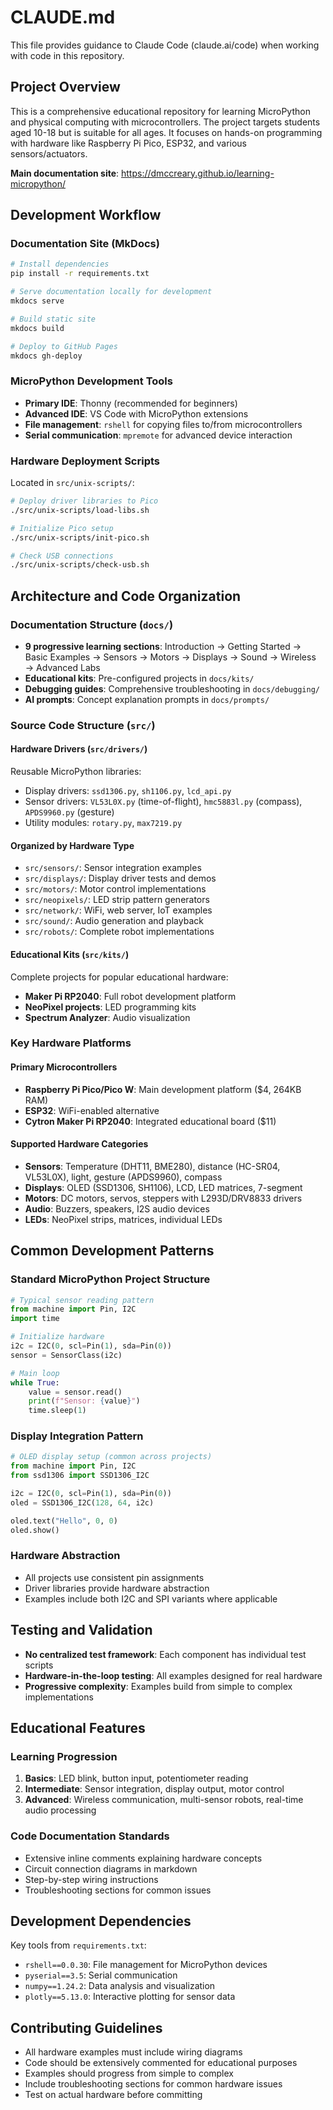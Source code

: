# CLAUDE.md

This file provides guidance to Claude Code (claude.ai/code) when working with code in this repository.

## Project Overview

This is a comprehensive educational repository for learning MicroPython and physical computing with microcontrollers. The project targets students aged 10-18 but is suitable for all ages. It focuses on hands-on programming with hardware like Raspberry Pi Pico, ESP32, and various sensors/actuators.

**Main documentation site**: https://dmccreary.github.io/learning-micropython/

## Development Workflow

### Documentation Site (MkDocs)
```bash
# Install dependencies 
pip install -r requirements.txt

# Serve documentation locally for development
mkdocs serve

# Build static site
mkdocs build

# Deploy to GitHub Pages
mkdocs gh-deploy
```

### MicroPython Development Tools
- **Primary IDE**: Thonny (recommended for beginners)
- **Advanced IDE**: VS Code with MicroPython extensions
- **File management**: `rshell` for copying files to/from microcontrollers
- **Serial communication**: `mpremote` for advanced device interaction

### Hardware Deployment Scripts
Located in `src/unix-scripts/`:
```bash
# Deploy driver libraries to Pico
./src/unix-scripts/load-libs.sh

# Initialize Pico setup
./src/unix-scripts/init-pico.sh

# Check USB connections
./src/unix-scripts/check-usb.sh
```

## Architecture and Code Organization

### Documentation Structure (`docs/`)
- **9 progressive learning sections**: Introduction → Getting Started → Basic Examples → Sensors → Motors → Displays → Sound → Wireless → Advanced Labs
- **Educational kits**: Pre-configured projects in `docs/kits/`
- **Debugging guides**: Comprehensive troubleshooting in `docs/debugging/`
- **AI prompts**: Concept explanation prompts in `docs/prompts/`

### Source Code Structure (`src/`)

#### **Hardware Drivers** (`src/drivers/`)
Reusable MicroPython libraries:
- Display drivers: `ssd1306.py`, `sh1106.py`, `lcd_api.py`
- Sensor drivers: `VL53L0X.py` (time-of-flight), `hmc5883l.py` (compass), `APDS9960.py` (gesture)
- Utility modules: `rotary.py`, `max7219.py`

#### **Organized by Hardware Type**
- `src/sensors/`: Sensor integration examples
- `src/displays/`: Display driver tests and demos
- `src/motors/`: Motor control implementations
- `src/neopixels/`: LED strip pattern generators
- `src/network/`: WiFi, web server, IoT examples
- `src/sound/`: Audio generation and playback
- `src/robots/`: Complete robot implementations

#### **Educational Kits** (`src/kits/`)
Complete projects for popular educational hardware:
- **Maker Pi RP2040**: Full robot development platform
- **NeoPixel projects**: LED programming kits
- **Spectrum Analyzer**: Audio visualization

### Key Hardware Platforms

#### **Primary Microcontrollers**
- **Raspberry Pi Pico/Pico W**: Main development platform ($4, 264KB RAM)
- **ESP32**: WiFi-enabled alternative
- **Cytron Maker Pi RP2040**: Integrated educational board ($11)

#### **Supported Hardware Categories**
- **Sensors**: Temperature (DHT11, BME280), distance (HC-SR04, VL53L0X), light, gesture (APDS9960), compass
- **Displays**: OLED (SSD1306, SH1106), LCD, LED matrices, 7-segment
- **Motors**: DC motors, servos, steppers with L293D/DRV8833 drivers  
- **Audio**: Buzzers, speakers, I2S audio devices
- **LEDs**: NeoPixel strips, matrices, individual LEDs

## Common Development Patterns

### Standard MicroPython Project Structure
```python
# Typical sensor reading pattern
from machine import Pin, I2C
import time

# Initialize hardware
i2c = I2C(0, scl=Pin(1), sda=Pin(0))
sensor = SensorClass(i2c)

# Main loop
while True:
    value = sensor.read()
    print(f"Sensor: {value}")
    time.sleep(1)
```

### Display Integration Pattern
```python
# OLED display setup (common across projects)
from machine import Pin, I2C
from ssd1306 import SSD1306_I2C

i2c = I2C(0, scl=Pin(1), sda=Pin(0))
oled = SSD1306_I2C(128, 64, i2c)

oled.text("Hello", 0, 0)
oled.show()
```

### Hardware Abstraction
- All projects use consistent pin assignments
- Driver libraries provide hardware abstraction
- Examples include both I2C and SPI variants where applicable

## Testing and Validation

- **No centralized test framework**: Each component has individual test scripts
- **Hardware-in-the-loop testing**: All examples designed for real hardware
- **Progressive complexity**: Examples build from simple to complex implementations

## Educational Features

### Learning Progression
1. **Basics**: LED blink, button input, potentiometer reading
2. **Intermediate**: Sensor integration, display output, motor control
3. **Advanced**: Wireless communication, multi-sensor robots, real-time audio processing

### Code Documentation Standards
- Extensive inline comments explaining hardware concepts
- Circuit connection diagrams in markdown
- Step-by-step wiring instructions
- Troubleshooting sections for common issues

## Development Dependencies

Key tools from `requirements.txt`:
- `rshell==0.0.30`: File management for MicroPython devices
- `pyserial==3.5`: Serial communication
- `numpy==1.24.2`: Data analysis and visualization
- `plotly==5.13.0`: Interactive plotting for sensor data

## Contributing Guidelines

- All hardware examples must include wiring diagrams
- Code should be extensively commented for educational purposes
- Examples should progress from simple to complex
- Include troubleshooting sections for common hardware issues
- Test on actual hardware before committing